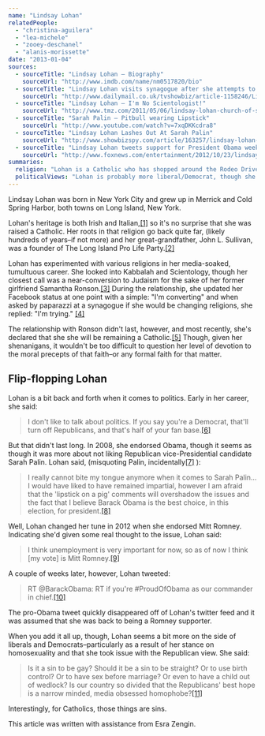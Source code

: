 ```yaml
---
name: "Lindsay Lohan"
relatedPeople:
  - "christina-aguilera"
  - "lea-michele"
  - "zooey-deschanel"
  - "alanis-morissette"
date: "2013-01-04"
sources:
  - sourceTitle: "Lindsay Lohan – Biography"
    sourceUrl: "http://www.imdb.com/name/nm0517820/bio"
  - sourceTitle: "Lindsay Lohan visits synagogue after she attempts to convert to Judaism for girlfriend Samantha Ronson"
    sourceUrl: "http://www.dailymail.co.uk/tvshowbiz/article-1158246/Lindsay-Lohan-visits-synagogue-attempts-convert-Judaism-girlfriend-Samantha-Ronson.html"
  - sourceTitle: "Lindsay Lohan – I'm No Scientologist!"
    sourceUrl: "http://www.tmz.com/2011/05/06/lindsay-lohan-church-of-scientology-not-a-scientologist/"
  - sourceTitle: "Sarah Palin – Pitbull wearing Lipstick"
    sourceUrl: "http://www.youtube.com/watch?v=7xqDKKcdra8"
  - sourceTitle: "Lindsay Lohan Lashes Out At Sarah Palin"
    sourceUrl: "http://www.showbizspy.com/article/163257/lindsay-lohan-lashes-out-at-sarah-palin.html"
  - sourceTitle: "Lindsay Lohan tweets support for President Obama weeks after backing Mitt Romney"
    sourceUrl: "http://www.foxnews.com/entertainment/2012/10/23/lindsay-lohan-tweets-support-for-president-weeks-after-backing-romney/"
summaries:
  religion: "Lohan is a Catholic who has shopped around the Rodeo Drive of religions, almost converting to Judaism. As far as anyone knows, she's still a Catholic."
  politicalViews: "Lohan is probably more liberal/Democrat, though she seems to have endorsed the Republican ticket in 2012."
---
```


Lindsay Lohan was born in New York City and grew up in Merrick and Cold Spring Harbor, both towns on Long Island, New York.

Lohan's heritage is both Irish and Italian,<a class="source-citation" href="#http%3A%2F%2Fwww.imdb.com%2Fname%2Fnm0517820%2Fbio" title="Lindsay Lohan – Biography">[1]</a> so it's no surprise that she was raised a Catholic. Her roots in that religion go back quite far, (likely hundreds of years–if not more) and her great-grandfather, John L. Sullivan, was a founder of The Long Island Pro Life Party.<a class="source-citation" href="#http%3A%2F%2Fwww.dailymail.co.uk%2Ftvshowbiz%2Farticle-1158246%2FLindsay-Lohan-visits-synagogue-attempts-convert-Judaism-girlfriend-Samantha-Ronson.html" title="Lindsay Lohan visits synagogue after she attempts to convert to Judaism for girlfriend Samantha Ronson">[2]</a>

Lohan has experimented with various religions in her media-soaked, tumultuous career. She looked into Kabbalah and Scientology, though her closest call was a near-conversion to Judaism for the sake of her former girlfriend Samantha Ronson.<a class="source-citation" href="#http%3A%2F%2Fwww.dailymail.co.uk%2Ftvshowbiz%2Farticle-1158246%2FLindsay-Lohan-visits-synagogue-attempts-convert-Judaism-girlfriend-Samantha-Ronson.html" title="Lindsay Lohan visits synagogue after she attempts to convert to Judaism for girlfriend Samantha Ronson">[3]</a> During the relationship, she updated her Facebook status at one point with a simple: "I'm converting" and when asked by paparazzi at a synagogue if she would be changing religions, she replied: "I'm trying." <a class="source-citation" href="#http%3A%2F%2Fwww.dailymail.co.uk%2Ftvshowbiz%2Farticle-1158246%2FLindsay-Lohan-visits-synagogue-attempts-convert-Judaism-girlfriend-Samantha-Ronson.html" title="Lindsay Lohan visits synagogue after she attempts to convert to Judaism for girlfriend Samantha Ronson">[4]</a>

The relationship with Ronson didn't last, however, and most recently, she's declared that she she will be remaining a Catholic.<a class="source-citation" href="#http%3A%2F%2Fwww.tmz.com%2F2011%2F05%2F06%2Flindsay-lohan-church-of-scientology-not-a-scientologist%2F" title="Lindsay Lohan – I&apos;m No Scientologist!">[5]</a> Though, given her shenanigans, it wouldn't be too difficult to question her level of devotion to the moral precepts of that faith–or any formal faith for that matter.


## Flip-flopping Lohan

Lohan is a bit back and forth when it comes to politics. Early in her career, she said:

>I don't like to talk about politics. If you say you're a Democrat, that'll turn off Republicans, and that's half of your fan base.<a class="source-citation" href="#http%3A%2F%2Fwww.imdb.com%2Fname%2Fnm0517820%2Fbio" title="Lindsay Lohan – Biography">[6]</a>

But that didn't last long. In 2008, she endorsed Obama, though it seems as though it was more about not liking Republican vice-Presidential candidate Sarah Palin. Lohan said, (misquoting Palin, incidentally<a class="source-citation" href="#http%3A%2F%2Fwww.youtube.com%2Fwatch%3Fv%3D7xqDKKcdra8" title="Sarah Palin – Pitbull wearing Lipstick">[7]</a> ):

>I really cannot bite my tongue anymore when it comes to Sarah Palin… I would have liked to have remained impartial, however I am afraid that the 'lipstick on a pig' comments will overshadow the issues and the fact that I believe Barack Obama is the best choice, in this election, for president.<a class="source-citation" href="#http%3A%2F%2Fwww.showbizspy.com%2Farticle%2F163257%2Flindsay-lohan-lashes-out-at-sarah-palin.html" title="Lindsay Lohan Lashes Out At Sarah Palin">[8]</a>

Well, Lohan changed her tune in 2012 when she endorsed Mitt Romney. Indicating she'd given some real thought to the issue, Lohan said:

>I think unemployment is very important for now, so as of now I think [my vote] is Mitt Romney.<a class="source-citation" href="#http%3A%2F%2Fwww.foxnews.com%2Fentertainment%2F2012%2F10%2F23%2Flindsay-lohan-tweets-support-for-president-weeks-after-backing-romney%2F" title="Lindsay Lohan tweets support for President Obama weeks after backing Mitt Romney">[9]</a>

A couple of weeks later, however, Lohan tweeted:

>RT @BarackObama: RT if you're #ProudOfObama as our commander in chief.<a class="source-citation" href="#http%3A%2F%2Fwww.foxnews.com%2Fentertainment%2F2012%2F10%2F23%2Flindsay-lohan-tweets-support-for-president-weeks-after-backing-romney%2F" title="Lindsay Lohan tweets support for President Obama weeks after backing Mitt Romney">[10]</a>

The pro-Obama tweet quickly disappeared off of Lohan's twitter feed and it was assumed that she was back to being a Romney supporter.

When you add it all up, though, Lohan seems a bit more on the side of liberals and Democrats–particularly as a result of her stance on homosexuality and that she took issue with the Republican view. She said:

>Is it a sin to be gay? Should it be a sin to be straight? Or to use birth control? Or to have sex before marriage? Or even to have a child out of wedlock? Is our country so divided that the Republicans' best hope is a narrow minded, media obsessed homophobe?<a class="source-citation" href="#http%3A%2F%2Fwww.showbizspy.com%2Farticle%2F163257%2Flindsay-lohan-lashes-out-at-sarah-palin.html" title="Lindsay Lohan Lashes Out At Sarah Palin">[11]</a>

Interestingly, for Catholics, those things are sins.

This article was written with assistance from Esra Zengin.
